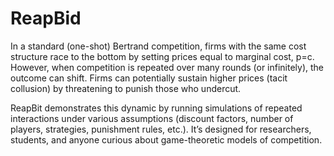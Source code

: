 # ReapBid

In a standard (one-shot) Bertrand competition, firms with the same cost structure race to the bottom by setting prices equal to marginal cost, p=c. However, when competition is repeated over many rounds (or infinitely), the outcome can shift. Firms can potentially sustain higher prices (tacit collusion) by threatening to punish those who undercut.

ReapBit demonstrates this dynamic by running simulations of repeated interactions under various assumptions (discount factors, number of players, strategies, punishment rules, etc.). It’s designed for researchers, students, and anyone curious about game-theoretic models of competition.
